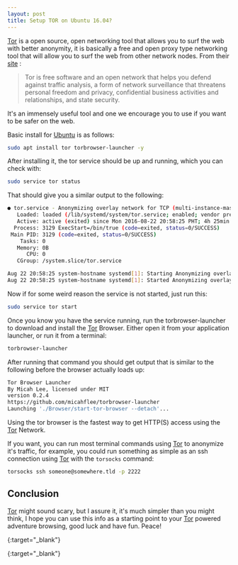 ```yaml
---
layout: post
title: Setup TOR on Ubuntu 16.04?
---
```


[Tor][tor] is a open source, open networking tool that allows you to surf the web with better anonymity, it is basically a free and open proxy type networking tool that will allow you to surf the web from other network nodes. From their [site][tor] :

  > Tor is free software and an open network that helps you defend against traffic analysis, a form of network surveillance that threatens personal freedom and privacy, confidential business activities and relationships, and state security.

It's an immensely useful tool and one we encourage you to use if you want to be safer on the web.

Basic install for [Ubuntu][ubuntu] is as follows:

```bash
sudo apt install tor torbrowser-launcher -y
```

After installing it, the tor service should be up and running, which you can check with:

```bash
sudo service tor status
```

That should give you a similar output to the following:

```bash
● tor.service - Anonymizing overlay network for TCP (multi-instance-master)
   Loaded: loaded (/lib/systemd/system/tor.service; enabled; vendor preset: enabled)
   Active: active (exited) since Mon 2016-08-22 20:58:25 PHT; 4h 25min ago
  Process: 3129 ExecStart=/bin/true (code=exited, status=0/SUCCESS)
 Main PID: 3129 (code=exited, status=0/SUCCESS)
    Tasks: 0
   Memory: 0B
      CPU: 0
   CGroup: /system.slice/tor.service

Aug 22 20:58:25 system-hostname systemd[1]: Starting Anonymizing overlay network for TCP (multi-instance-master)...
Aug 22 20:58:25 system-hostname systemd[1]: Started Anonymizing overlay network for TCP (multi-instance-master).
```

Now if for some weird reason the service is not started, just run this:

```bash
sudo service tor start
```

Once you know you have the service running, run the torbrowser-launcher to download and install the [Tor][tor] Browser. Either open it from your application launcher, or run it from a terminal:

```bash
torbrowser-launcher
```

After running that command you should get output that is similar to the following before the browser actually loads up:

```bash
Tor Browser Launcher
By Micah Lee, licensed under MIT
version 0.2.4
https://github.com/micahflee/torbrowser-launcher
Launching './Browser/start-tor-browser --detach'...
```

Using the tor browser is the fastest way to get HTTP(S) access using the [Tor][tor] Network.

If you want, you can run most terminal commands using [Tor][tor] to anonymize it's traffic, for example, you could run something as simple as an ssh connection using [Tor][tor] with the `torsocks` command:

```bash
torsocks ssh someone@somewhere.tld -p 2222
```

## Conclusion

[Tor][tor] might sound scary, but I assure it, it's much simpler than you might think, I hope you can use this info as a starting point to your [Tor][tor] powered adventure browsing, good luck and have fun. Peace!

[tor]: https://www.torproject.org/
{:target="_blank"}

[ubuntu]: http://www.ubuntu.com/
{:target="_blank"}
